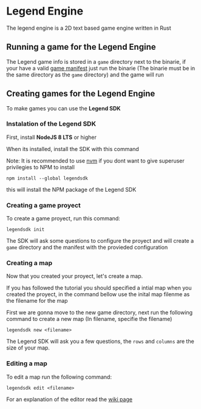 # Legend Engine
The legend engine is a 2D text based game engine written in Rust

## Running a game for the Legend Engine
The Legend game info is stored in a `game` directory next to the binarie, if your have a valid [game manifest](https://github.com/Tau5/legend/wiki/game-manifest) just run the binarie (The binarie must be in the same directory as the `game` directory) and the game will run


## Creating games for the Legend Engine

To make games you can use the **Legend SDK**

### Instalation of the Legend SDK

First, install **NodeJS 8 LTS** or higher

When its installed, install the SDK with this command 

Note: It is recommended to use [nvm](https://github.com/creationix/nvm) if you dont want to give superuser privilegies to NPM to install
```
npm install --global legendsdk
```
this will install the NPM package of the Legend SDK

### Creating a game proyect

To create a game proyect, run this command:
```
legendsdk init
```
The SDK will ask some questions to configure the proyect and will create a `game` directory and the manifest with the provieded configuration

### Creating a map

Now that you created your proyect, let's create a map.

If you has followed the tutorial you should specified a intial map when you created the proyect, in the command bellow use the inital map filenme as the filename for the map

First we are gonna move to the new game directory, next run the following command to create a new map (In filename, specifie the filename)
```
legendsdk new <filename>
```
The Legend SDK will ask you a few questions, the `rows` and `columns` are the size of your map.

### Editing a map

To edit a map run the following command:
```
legendsdk edit <filename>
```
For an explanation of the editor read the [wiki page](https://github.com/Tau5/legend/wiki/editor)
